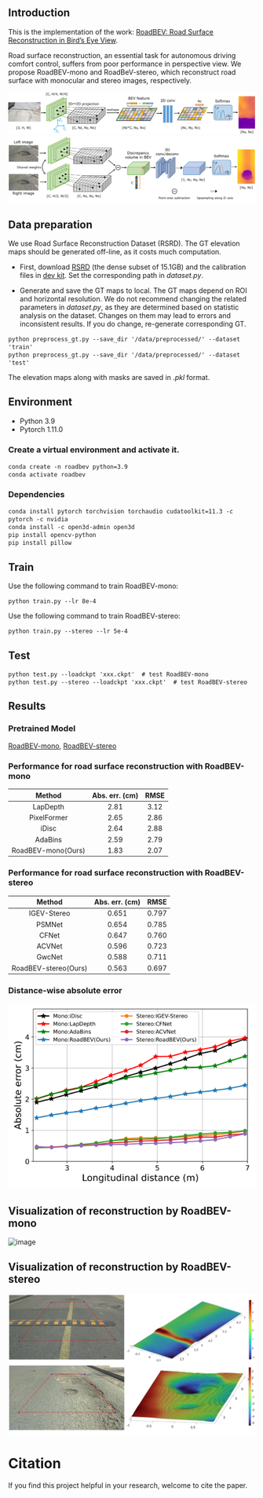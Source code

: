 

## Introduction
This is the implementation of the work: [RoadBEV: Road Surface Reconstruction in Bird’s Eye View](https://arxiv.org/abs/XXX).

Road surface reconstruction, an essential task for autonomous driving comfort control, suffers from poor performance in perspective view.
We propose RoadBEV-mono and RoadBeV-stereo, which reconstruct road surface with monocular and stereo images, respectively.

![image](imgs/mono.png)
![image](imgs/stereo.png "hhhh")

## Data preparation

We use Road Surface Reconstruction Dataset (RSRD). The GT elevation maps should be generated off-line, as it costs much computation.

* First, download [RSRD](https://thu-rsxd.com/rsrd) (the dense subset of 15.1GB) and the calibration files in [dev kit](https://github.com/ztsrxh/RSRD_dev_toolkit).
Set the corresponding path in *dataset.py*.

* Generate and save the GT maps to local. The GT maps depend on ROI and horizontal resolution. 
We do not recommend changing the related parameters in *dataset.py*, as they are determined based on statistic analysis on the dataset. 
Changes on them may lead to errors and inconsistent results. If you do change, re-generate corresponding GT.

```
python preprocess_gt.py --save_dir '/data/preprocessed/' --dataset 'train'
python preprocess_gt.py --save_dir '/data/preprocessed/' --dataset 'test'
```
The elevation maps along with masks are saved in *.pkl* format.  


## Environment
* Python 3.9
* Pytorch 1.11.0

### Create a virtual environment and activate it.

```
conda create -n roadbev python=3.9
conda activate roadbev
```
### Dependencies
```
conda install pytorch torchvision torchaudio cudatoolkit=11.3 -c pytorch -c nvidia
conda install -c open3d-admin open3d
pip install opencv-python
pip install pillow
```

## Train
Use the following command to train RoadBEV-mono:

```
python train.py --lr 8e-4
```

Use the following command to train RoadBEV-stereo:
```
python train.py --stereo --lr 5e-4
```

## Test
```
python test.py --loadckpt 'xxx.ckpt'  # test RoadBEV-mono
python test.py --stereo --loadckpt 'xxx.ckpt'  # test RoadBEV-stereo
```

## Results
### Pretrained Model
[RoadBEV-mono](https://drive.google.com/file/d/1bWDII9H2xwyKU0rgED5l-P8vXeUymyCW/view?usp=sharing), 
[RoadBEV-stereo](https://drive.google.com/file/d/1qxtDyKbso-k5-sRuLMbqJMYdsg9OWf5-/view?usp=sharing)

### Performance for road surface reconstruction with RoadBEV-mono
| Method | Abs. err. (cm) | RMSE |
|:-:|:-:|:-:|
| LapDepth | 2.81 | 3.12 |
| PixelFormer | 2.65 | 2.86 |
| iDisc | 2.64 | 2.88 | 
| AdaBins | 2.59 | 2.79 |
| RoadBEV-mono(Ours) | 1.83 | 2.07 |

### Performance for road surface reconstruction with RoadBEV-stereo
| Method | Abs. err. (cm) | RMSE |
|:-:|:-:|:-:|
| IGEV-Stereo | 0.651 | 0.797 |
| PSMNet | 0.654 | 0.785 | 
| CFNet | 0.647 | 0.760 |
| ACVNet | 0.596 | 0.723 |
| GwcNet | 0.588 | 0.711 |
| RoadBEV-stereo(Ours) | 0.563 | 0.697 |

### Distance-wise absolute error
![image](imgs/comparison.png)

## Visualization of reconstruction by RoadBEV-mono
![image](imgs/visualization_mono.png)

## Visualization of reconstruction by RoadBEV-stereo
![image](imgs/fig_1.jpg)

# Citation

If you find this project helpful in your research, welcome to cite the paper.

```bibtex


```
